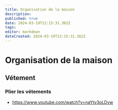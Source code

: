 ```yaml
---
title: Organisation de la maison
description: 
published: true
date: 2024-03-19T12:15:31.362Z
tags: 
editor: markdown
dateCreated: 2024-03-19T12:15:31.362Z
---
```


# Organisation de la maison


## Vétement

### Plier les vétements

- <https://www.youtube.com/watch?v=naYtv3oLDvw>

